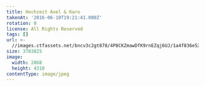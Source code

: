 ```yaml
---
title: Hochzeit Axel & Karo
takenAt: '2016-06-10T19:21:41.000Z'
rotation: 0
license: All Rights Reserved
tags: []
url: >-
  //images.ctfassets.net/bncv3c2gt878/4P8CKZmawDfK9rnEZqj6UJ/1a4f836e52276240d918cde52887a2b1/hochzeit-axel--karo_27562491094_o
size: 3783825
image:
  width: 2868
  height: 4310
contentType: image/jpeg
---
```


